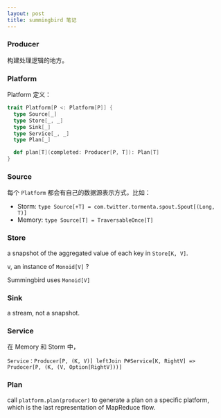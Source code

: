 ```yaml
---
layout: post
title: summingbird 笔记
---
```


### Producer

构建处理逻辑的地方。

### Platform

Platform 定义：

``` scala
trait Platform[P <: Platform[P]] {
  type Source[_]
  type Store[_, _]
  type Sink[_]
  type Service[_, _]
  type Plan[_]

  def plan[T](completed: Producer[P, T]): Plan[T]
}
```

### Source

每个 `Platform` 都会有自己的数据源表示方式，比如：

  - Storm: `type Source[+T] = com.twitter.tormenta.spout.Spout[(Long, T)]`
  - Memory: `type Source[T] = TraversableOnce[T]`

### Store

a snapshot of the aggregated value of each key in `Store[K, V]`.

v, an instance of `Monoid[V]` ?

Summingbird uses `Monoid[V]`

### Sink

a stream, not a snapshot.

### Service

在 Memory 和 Storm 中，

`Service：Producer[P, (K, V)] leftJoin P#Service[K, RightV] => Prudocer[P, (K, (V, Option[RightV]))]`

### Plan

call `platform.plan(producer)` to generate a plan on a specific platform,
which is the last representation of MapReduce flow.
